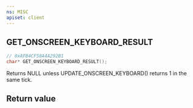 ```yaml
---
ns: MISC
apiset: client
---
```

## GET_ONSCREEN_KEYBOARD_RESULT

```c
// 0xAFB4CF58A4A292B1
char* GET_ONSCREEN_KEYBOARD_RESULT();
```

Returns NULL unless UPDATE_ONSCREEN_KEYBOARD() returns 1 in the same tick.


## Return value